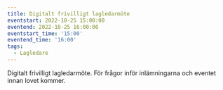 ```yaml
---
title: Digitalt frivilligt lagledarmöte
eventstart: 2022-10-25 15:00:00
eventend: 2022-10-25 16:00:00
eventstart_time: '15:00'
eventend_time: '16:00'
tags:
  - Lagledare
---
```


Digitalt frivilligt lagledarmöte. För frågor inför inlämningarna och eventet innan lovet kommer.

